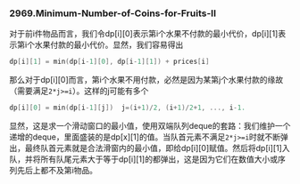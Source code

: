 ### 2969.Minimum-Number-of-Coins-for-Fruits-II

对于前i件物品而言，我们令dp[i][0]表示第i个水果不付款的最小代价，dp[i][1]表示第i个水果付款的最小代价。显然，我们容易得出
```cpp
dp[i][1] = min(dp[i-1][0], dp[i-1][1]) + prices[i]
```
那么对于dp[i][0]而言，第i个水果不用付款，必然是因为某第j个水果付款的缘故（需要满足`2*j>=i`）。这样的j可能有多个
```cpp
dp[i][0] = min(dp[i-1][j])  j=(i+1)/2, (i+1)/2+1, ..., i-1.
```
显然，这是求一个滑动窗口的最小值，使用双端队列deque的套路：我们维护一个递增的deque，里面盛装的是dp[x][1]的值。当队首元素不满足`2*j>=i`时就不断弹出，最终队首元素就是合法滑窗内的最小值，即给dp[i][0]赋值。然后将dp[i][1]入队，并将所有队尾元素大于等于dp[i][1]的都弹出，这是因为它们在数值大小或序列先后上都不及第i物品。
